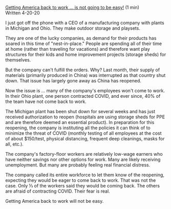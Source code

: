 [Getting America back to work … is not going to be easy\!](https://docs.google.com/document/d/1-ew5c-JLzHzhWNs5AwXYInoN3IDTsqDkt1ojYP54mtQ/edit) (1 min)  
Written 4-20-20

I just got off the phone with a CEO of a manufacturing company with plants in Michigan and Ohio. They make outdoor storage and playsets.

They are one of the lucky companies, as demand for their products has soared in this time of "nest-in-place." People are spending all of their time at home (rather than traveling for vacations) and therefore want play structures for their kids and home improvement projects (storage sheds) for themselves.

But the company can't fulfill the orders. Why? Last month, their supply of materials (primarily produced in China) was interrupted as that country shut down. That issue has largely gone away as China has reopened.

Now the issue is … many of the company's employees won't come to work. In their Ohio plant, one person contracted COVID, and ever since, 40% of the team have not come back to work.

The Michigan plant has been shut down for several weeks and has just received authorization to reopen (hospitals are using storage sheds for PPE and are therefore deemed an essential product). In preparation for this reopening, the company is instituting all the policies it can think of to minimize the threat of COVID (monthly testing of all employees at the cost of about $150/test, physical distancing, frequent deep cleanings, masks for all, etc.).

The company's factory-floor workers are relatively low-wage earners who have neither savings nor other options for work. Many are likely receiving unemployment. But many are probably feeling real financial distress.

The company called its entire workforce to let them know of the reopening, expecting they would be eager to come back to work. That was not the case. Only ⅓ of the workers said they would be coming back. The others are afraid of contracting COVID. Their fear is real.

Getting America back to work will not be easy.
